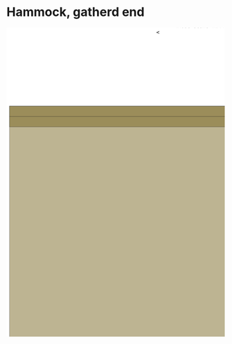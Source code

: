 Hammock, gatherd end
====================



![alt text](hammock,-3.1-meters,-channel-gathered-end.svg)